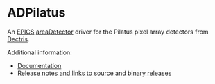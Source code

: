 ADPilatus
===========
An 
[EPICS](http://www.aps.anl.gov/epics/) 
[areaDetector](https://cars.uchicago.edu/software/epics/areaDetector.html) 
driver for the Pilatus pixel array detectors from 
[Dectris](http://www.dectris.com).

Additional information:
* [Documentation](gttps://cars.uchicago.edu/software/epics/pilatusDoc.html)
* [Release notes and links to source and binary releases](RELEASE.md)
